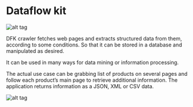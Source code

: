 # Dataflow kit

![alt tag](https://raw.githubusercontent.com/slotix/dataflowkit/master/images/dfk-logo/logo-mini.png)


DFK crawler fetches web pages and extracts structured data from them, according to some conditions. So that it can be stored in a database and manipulated as desired.

It can be used in many ways for data mining or information processing.

The actual use case can be grabbing list of products on several pages and follow each product’s main page to retrieve additional information. The application returns information as a JSON, XML or CSV data.

![alt tag](https://raw.githubusercontent.com/slotix/dataflowkit/master/images/spider/Spider-White-BG.png)
